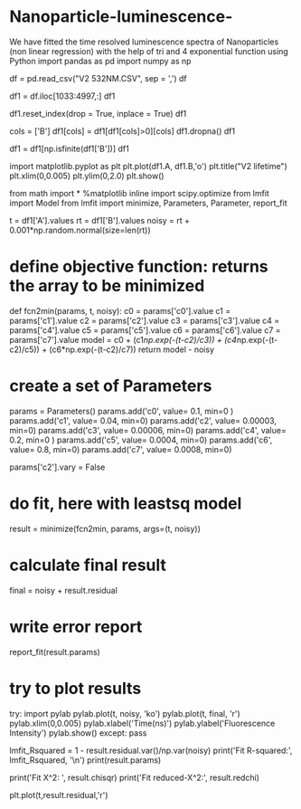 # Nanoparticle-luminescence-
We have fitted the time resolved luminescence spectra of Nanoparticles (non linear regression) with the help of tri and 4 exponential function using Python
import pandas as pd
import numpy as np

df = pd.read_csv("V2 532NM.CSV", sep = ',')
df

df1 = df.iloc[1033:4997,:]
df1

df1.reset_index(drop = True, inplace = True)
df1

cols = ['B']
df1[cols] = df1[df1[cols]>0][cols]
df1.dropna()
df1

df1 = df1[np.isfinite(df1['B'])]
df1

import matplotlib.pyplot as plt
plt.plot(df1.A, df1.B,'o')
plt.title("V2 lifetime")
plt.xlim(0,0.005)
plt.ylim(0,2.0)
plt.show()

from math import *
%matplotlib inline
import scipy.optimize
from lmfit import Model
from lmfit import minimize, Parameters, Parameter, report_fit

t = df1['A'].values
rt = df1['B'].values
noisy = rt + 0.001*np.random.normal(size=len(rt))

# define objective function: returns the array to be minimized
def fcn2min(params, t, noisy):
    c0 = params['c0'].value
    c1 = params['c1'].value
    c2 = params['c2'].value
    c3 = params['c3'].value
    c4 = params['c4'].value
    c5 = params['c5'].value
    c6 = params['c6'].value
    c7 = params['c7'].value
    model = c0 + (c1*np.exp(-(t-c2)/c3)) + (c4*np.exp(-(t-c2)/c5)) + (c6*np.exp(-(t-c2)/c7))
    return model - noisy

# create a set of Parameters
params = Parameters()
params.add('c0', value= 0.1, min=0 )
params.add('c1', value= 0.04, min=0)
params.add('c2', value= 0.00003, min=0)
params.add('c3', value= 0.00006, min=0)
params.add('c4', value= 0.2, min=0 )
params.add('c5', value= 0.0004, min=0)
params.add('c6', value= 0.8, min=0)
params.add('c7', value= 0.0008, min=0)

params['c2'].vary = False

# do fit, here with leastsq model
result = minimize(fcn2min, params, args=(t, noisy))
# calculate final result
final = noisy + result.residual
# write error report
report_fit(result.params)

# try to plot results
try:
    import pylab
    pylab.plot(t, noisy, 'ko')
    pylab.plot(t, final, 'r')
    pylab.xlim(0,0.005)
    pylab.xlabel('Time(ns)')
    pylab.ylabel('Fluorescence Intensity')
    pylab.show()
except:
    pass

lmfit_Rsquared = 1 - result.residual.var()/np.var(noisy)
print('Fit R-squared:', lmfit_Rsquared, '\n')
print(result.params)

print('Fit X^2: ', result.chisqr)
print('Fit reduced-X^2:', result.redchi)

plt.plot(t,result.residual,'r')
